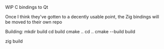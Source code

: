 WIP C bindings to Qt

Once I think they've gotten to a decently usable point, the Zig bindings will
be moved to their own repo

Building:
  mkdir build
  cd build
  cmake ..
  cd ..
  cmake --build build

  zig build
